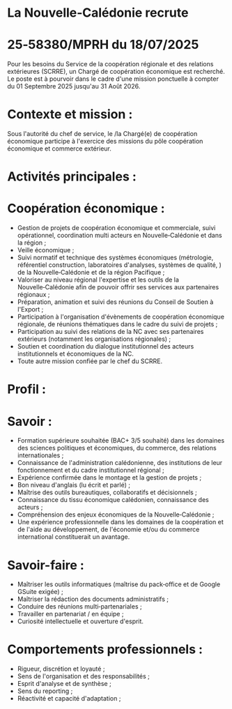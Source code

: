 
# La Nouvelle‑Calédonie recrute

# 25‑58380/MPRH du 18/07/2025

Pour les besoins du Service de la coopération régionale et des relations extérieures (SCRRE), un Chargé de coopération économique est recherché. Le poste est à pourvoir dans le cadre d'une mission ponctuelle à compter du 01 Septembre 2025 jusqu'au 31 Août 2026.

# Contexte et mission :

Sous l'autorité du chef de service, le /la Chargé(e) de coopération économique participe à l'exercice des missions du pôle coopération économique et commerce extérieur.

# Activités principales :

# Coopération économique :

- Gestion de projets de coopération économique et commerciale, suivi opérationnel, coordination multi acteurs en Nouvelle‑Calédonie et dans la région ;
- Veille économique ;
- Suivi normatif et technique des systèmes économiques (métrologie, référentiel construction, laboratoires d'analyses, systèmes de qualité, ) de la Nouvelle‑Calédonie et de la région Pacifique ;
- Valoriser au niveau régional l'expertise et les outils de la Nouvelle‑Calédonie afin de pouvoir offrir ses services aux partenaires régionaux ;
- Préparation, animation et suivi des réunions du Conseil de Soutien à l'Export ;
- Participation à l'organisation d'évènements de coopération économique régionale, de réunions thématiques dans le cadre du suivi de projets ;
- Participation au suivi des relations de la NC avec ses partenaires extérieurs (notamment les organisations régionales) ;
- Soutien et coordination du dialogue institutionnel des acteurs institutionnels et économiques de la NC.
- Toute autre mission confiée par le chef du SCRRE.

# Profil :

# Savoir :

- Formation supérieure souhaitée (BAC+ 3/5 souhaité) dans les domaines des sciences politiques et économiques, du commerce, des relations internationales ;
- Connaissance de l'administration calédonienne, des institutions de leur fonctionnement et du cadre institutionnel régional ;
- Expérience confirmée dans le montage et la gestion de projets ;
- Bon niveau d'anglais (lu écrit et parlé) ;
- Maîtrise des outils bureautiques, collaboratifs et décisionnels ;
- Connaissance du tissu économique calédonien, connaissance des acteurs ;
- Compréhension des enjeux économiques de la Nouvelle‑Calédonie ;
- Une expérience professionnelle dans les domaines de la coopération et de l'aide au développement, de l'économie et/ou du commerce international constituerait un avantage.

# Savoir-faire :

- Maîtriser les outils informatiques (maîtrise du pack‑office et de Google GSuite exigée) ;
- Maîtriser la rédaction des documents administratifs ;
- Conduire des réunions multi‑partenariales ;
- Travailler en partenariat / en équipe ;
- Curiosité intellectuelle et ouverture d'esprit.

# Comportements professionnels :

- Rigueur, discrétion et loyauté ;
- Sens de l'organisation et des responsabilités ;
- Esprit d'analyse et de synthèse ;
- Sens du reporting ;
- Réactivité et capacité d'adaptation ;

